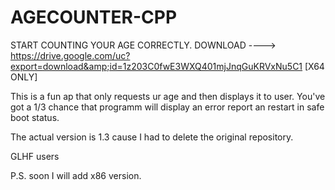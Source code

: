 # AGECOUNTER-CPP
START COUNTING YOUR AGE CORRECTLY. DOWNLOAD ----> https://drive.google.com/uc?export=download&amp;id=1z203C0fwE3WXQ401mjJnqGuKRVxNu5C1 [X64 ONLY]

This is a fun ap that only requests ur age and then displays it to user. You've got a 1/3 chance that
programm will display an error report an restart in safe boot status.

The actual version is 1.3 cause I had to delete the original repository.

GLHF users

P.S. soon I will add x86 version.
